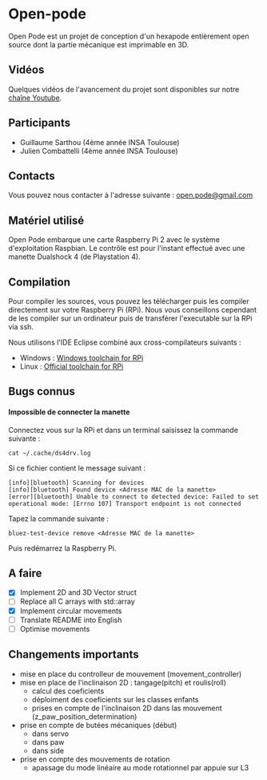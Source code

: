 # Open-pode
Open Pode est un projet de conception d'un hexapode entièrement open source dont la partie mécanique est imprimable en
3D.

## Vidéos
Quelques vidéos de l'avancement du projet sont disponibles sur notre [chaîne Youtube](https://www.youtube.com/channel/UCUNnqteGSC3-gRxhA2PmjtQ).

## Participants
* Guillaume Sarthou (4ème année INSA Toulouse)
* Julien Combattelli (4ème année INSA Toulouse)

## Contacts
Vous pouvez nous contacter à l'adresse suivante : open.pode@gmail.com

## Matériel utilisé
Open Pode embarque une carte Raspberry Pi 2 avec le système d'exploitation Raspbian. Le contrôle est pour l'instant effectué avec une manette Dualshock 4 (de Playstation 4).

## Compilation
Pour compiler les sources, vous pouvez les télécharger puis les compiler directement sur votre Raspberry Pi (RPi).
Nous vous conseillons cependant de les compiler sur un ordinateur puis de transférer l'executable sur la RPi via ssh.

Nous utilisons l'IDE Eclipse combiné aux cross-compilateurs suivants :
* Windows : [Windows toolchain for RPi](http://gnutoolchains.com/raspberry/)
* Linux   : [Official toolchain for RPi](https://github.com/raspberrypi/tools/tree/master/arm-bcm2708/arm-rpi-4.9.3-linux-gnueabihf)

## Bugs connus
#### Impossible de connecter la manette
Connectez vous sur la RPi et dans un terminal saisissez la commande suivante :
```
cat ~/.cache/ds4drv.log
```
Si ce fichier contient le message suivant :
```
[info][bluetooth] Scanning for devices
[info][bluetooth] Found device <Adresse MAC de la manette>
[error][bluetooth] Unable to connect to detected device: Failed to set operational mode: [Errno 107] Transport endpoint is not connected
```
Tapez la commande suivante :
```
bluez-test-device remove <Adresse MAC de la manette>
```
Puis redémarrez la Raspberry Pi.

## A faire
- [x] Implement 2D and 3D Vector struct
- [ ] Replace all C arrays with std::array
- [x] Implement circular movements
- [ ] Translate README into English
- [ ] Optimise movements

## Changements importants
* mise en place du controlleur de mouvement (movement_controller)
* mise en place de l'inclinaison 2D : tangage(pitch) et roulis(roll)
  * calcul des coeficients
  * déploiment des coeficients sur les classes enfants
  * prises en compte de l'inclinaison 2D dans las mouvement (z_paw_position_determination)
* prise en compte de butées mécaniques (début)
  * dans servo
  * dans paw
  * dans side
* prise en compte des mouvements de rotation
  * apassage du mode linéaire au mode rotationnel par appuie sur L3
